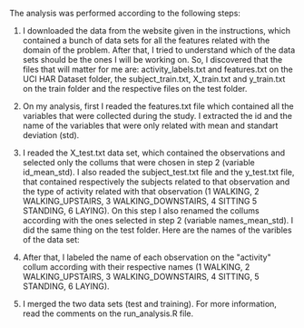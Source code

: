 The analysis was performed according to the following steps:

1) I downloaded the data from the website given in the instructions, which contained 
a bunch of data sets for all the features related with the domain of the problem. 
After that, I tried to understand which of the data sets should be the ones I will be 
working on. So, I discovered that the files that will matter for me are: activity_labels.txt
and features.txt on the UCI HAR Dataset folder, the subject_train.txt, X_train.txt and y_train.txt 
on the train folder and the respective files on the test folder.

2) On my analysis, first I readed the features.txt file which contained all the variables that were 
collected during the study. I extracted the id and the name of the variables that were only related 
with mean and standart deviation (std). 

3) I readed the X_test.txt data set, which contained the observations and selected only the collums
that were chosen in step 2 (variable id_mean_std). I also readed the subject_test.txt file and the 
y_test.txt file, that contained respectively the subjects related to that observation and the type of
activity related with that observation (1 WALKING, 2 WALKING_UPSTAIRS, 3 WALKING_DOWNSTAIRS, 4 SITTING
5 STANDING, 6 LAYING). On this step I also renamed the collums according with the ones selected in
step 2 (variable names_mean_std). I did the same thing on the test folder. Here are the names of the 
varibles of the data set:

4) After that, I labeled the name of each observation on the "activity" collum according with their
respective names (1 WALKING, 2 WALKING_UPSTAIRS, 3 WALKING_DOWNSTAIRS, 4 SITTING, 5 STANDING, 6 LAYING).

5) I merged the two data sets (test and training). For more information, read the comments on the 
run_analysis.R file.

